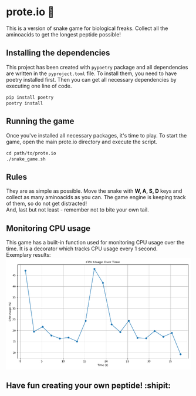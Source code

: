 # prote.io :snake:

This is a version of snake game for biological freaks. Collect all the aminoacids to get the longest peptide possible!

## Installing the dependencies
This project has been created with `pypoetry` package and all dependencies are written in the `pyproject.toml` file. To install them, you need to have poetry installed first. Then you can get all necessary dependencies by executing one line of code.

```
pip install poetry
poetry install
```

## Running the game
Once you've installed all necessary packages, it's time to play. To start the game, open the main prote.io directory and execute the script.

```
cd path/to/prote.io
./snake_game.sh
```

## Rules
They are as simple as possible. Move the snake with **W, A, S, D** keys and collect as many aminoacids as you can. The game engine is keeping track of them, so do not get distracted!<br>
And, last but not least - remember not to bite your own tail.

## Monitoring CPU usage
This game has a built-in function used for monitoring CPU usage over the time. It is a decorator which tracks CPU usage every 1 second.<br>
Exemplary results:
![Very nice CPU plot](plots/cpu_usage.png)

## Have fun creating your own peptide! :shipit:
